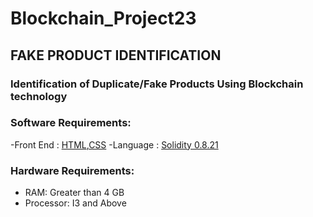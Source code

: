 # Blockchain_Project23

## FAKE PRODUCT IDENTIFICATION
### Identification of Duplicate/Fake Products Using Blockchain technology

### Software Requirements:

-Front End : [HTML](https://developer.mozilla.org/en-US/docs/Web/HTML),[CSS](https://developer.mozilla.org/en-US/docs/Web/CSS)
-Language : [Solidity 0.8.21](https://docs.soliditylang.org/en/v0.8.21/)


### Hardware Requirements:

- RAM: Greater than 4 GB
- Processor: I3 and Above
